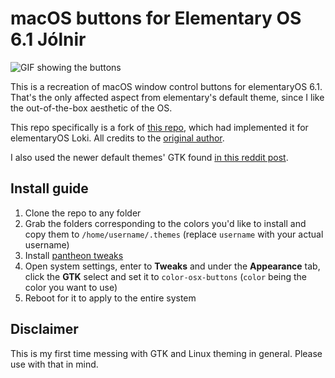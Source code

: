 # macOS buttons for Elementary OS 6.1 Jólnir

![GIF showing the buttons](https://media1.giphy.com/media/Vko7V62Mjc8JRQWk7t/giphy.gif?cid=790b7611d02c43c60dddd162a3d3c137c09e7c55c4f2de90&rid=giphy.gif&ct=g)

This is a recreation of macOS window control buttons for elementaryOS 6.1. That's the only affected aspect from elementary's default theme, since I like the out-of-the-box aesthetic of the OS.

This repo specifically is a fork of [this repo](https://github.com/yarik-vv/OS-X-buttons), which had implemented it for elementaryOS Loki. All credits to the [original author](https://github.com/yarik-vv).

I also used the newer default themes' GTK found [in this reddit post](https://www.reddit.com/r/elementaryos/comments/ncey26/i_ripped_the_elementary_os_6_gtk_themes_for_use/).

## Install guide

1. Clone the repo to any folder
2. Grab the folders corresponding to the colors you'd like to install and copy them to `/home/username/.themes` (replace `username` with your actual username)
3. Install [pantheon tweaks](https://github.com/pantheon-tweaks/pantheon-tweaks)
4. Open system settings, enter to **Tweaks** and under the **Appearance** tab, click the **GTK** select and set it to `color-osx-buttons` (`color` being the color you want to use)
5. Reboot for it to apply to the entire system

## Disclaimer

This is my first time messing with GTK and Linux theming in general. Please use with that in mind.
